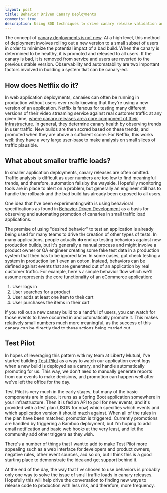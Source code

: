```yaml
---
layout: post
title: Behavior Driven Canary Deployments
comments: true
description: Using BDD techniques to drive canary release validation and automation
---
```


The concept of [canary deployments is not new](https://martinfowler.com/bliki/CanaryRelease.html). At a high level, this method of deployment involves rolling out a new version to a small subset of users in order to minimize the potential impact of a bad build. When the canary is determined to be healthy, it is promoted and released to all users. If the canary is bad, it is removed from service and users are reverted to the previous stable version. Observability and automatability are two important factors involved in building a system that can be canary-ed. 

## How does Netflix do it?

In web application deployments, canaries can often be running in production without users ever really knowing that they're using a new version of an application. Netflix is famous for testing many different versions of their video streaming service against real customer traffic at any given time, [where canary releases are a core component of their infrastructure](https://www.infoq.com/presentations/canary-analysis-deployment-pattern). In general, they determine canary health by observing trends in user traffic. New builds are then scored based on these trends, and promoted when they are above a sufficient score. For Netflix, this works well: they have a very large user-base to make analysis on small slices of traffic plausible.

## What about smaller traffic loads?

In smaller application deployments, canary releases are often omitted. Traffic analysis is difficult as user numbers are too low to find meaningful trends, and therefore, automation falls by the wayside. Hopefully monitoring tools are in place to alert on a problem, but generally an engineer still has to handle the rollback and the bad build has already been exposed to all users.

One idea that I've been experimenting with is using behavioral specifications as found in [Behavior Driven Development](https://en.wikipedia.org/wiki/Behavior-driven_development) as a basis for observing and automating promotion of canaries in small traffic load applications. 

The premise of using "desired behavior" to test an application is already being used for many teams to drive the creation of other types of tests. In many applications, people actually **do** end up testing behaviors against new production builds, but it's generally a manual process and might involve a product owner or QA engineer creating some fake test data in a production system that then has to be ignored later. In some cases, gut check testing a system in production isn't even an option. Instead, behaviors can be defined against events that are generated out of an application by real customer traffic. For example, here's a simple behavior flow which we'll assume represents the core functionality of an eCommerce application:

1. User logs in
2. User searches for a product
3. User adds at least one item to their cart
4. User purchases the items in their cart

If you roll out a new canary build to a handful of users, you can watch for those events to have occurred in and automatically promote it. This makes relatively small numbers much more meaningful, as the success of this canary can be directly tied to these actions being carried out.

## Test Pilot

In hopes of leveraging this pattern with my team at Liberty Mutual, I've started building [Test-Pilot](https://github.com/rdbatch02/test-pilot) as a way to watch our application event logs when a new build is deployed as a canary, and handle automatically promoting for us. This way, we don't need to manually generate reports from our events to make decisions, and promotion can happen well after we've left the office for the day. 

Test Pilot is very much in the early stages, but many of the basic components are in place. It runs as a Spring Boot application somewhere in your infrastructure. Then it is fed an API to poll for new events, and it's provided with a test plan (JSON for now) which specifies which events and which application version it should match against. When all of the rules in the plan have been matched, promotion is triggered. Currently promotions are handled by triggering a Bamboo deployment, but I'm hoping to add email notification and basic web hooks at the very least, and let the community add other triggers as they wish.

There's a number of things that I want to add to make Test Pilot more appealing such as a web interface for developers and product owners, negative rules, other event sources, and so on, but I think this is a good starting place to demonstrate the idea and get support behind it.

At the end of the day, the way that I've chosen to use behaviors is probably only one way to solve the issue of small traffic loads in canary releases. Hopefully this will help drive the conversation to finding new ways to release code to production with less risk, and therefore, more frequency.